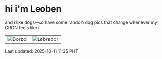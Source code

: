 # hi i'm Leoben

and i like dogs—so have some random dog pics that change whenever my CRON feels like it

|  |  |
|--------|----------|
| ![Borzoi](https://random-dog-vercel.vercel.app/api/random-borzoi?v=1760153704) | ![Labrador](https://random-dog-vercel.vercel.app/api/random-labrador?v=1760153704) |

Last updated: 2025-10-11 11:35 PHT
